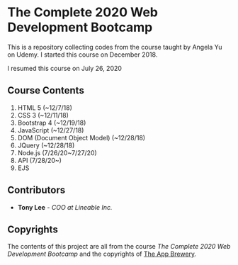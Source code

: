 # The Complete 2020 Web Development Bootcamp

This is a repository collecting codes from the course taught by Angela Yu on Udemy. I started this course on December 2018.

I resumed this course on July 26, 2020

## Course Contents

1. HTML 5 (~12/7/18)
2. CSS 3 (~12/11/18)
3. Bootstrap 4 (~12/19/18)
4. JavaScript (~12/27/18)
5. DOM (Document Object Model) (~12/28/18)
6. JQuery (~12/28/18)
7. Node.js (7/26/20~7/27/20)
8. API (7/28/20~)
9. EJS

## Contributors

* **Tony Lee** - *COO at Lineable Inc.*

## Copyrights

The contents of this project are all from the course *The Complete 2020 Web Development Bootcamp* and the copyrights of [The App Brewery](https://www.appbrewery.co/).

